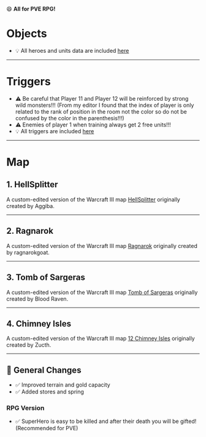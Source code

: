 😄 **All for PVE RPG!**

# Objects

- 💡 All heroes and units data are included [here](https://github.com/librautoo/WarCraft3Map/tree/main/Objects)
---

# Triggers
- ⚠️ Be careful that Player 11 and Player 12 will be reinforced by strong wild monsters!!! (From my editor I found that the index of player is only related to the rank of position in the room not the color so do not be confused by the color in the parenthesis!!!)
- ⚠️ Enemies of player 1 when training always get 2 free units!!!
- 💡 All triggers are included [here](https://github.com/librautoo/WarCraft3Map/tree/main/Triggers)

---

# Map

## 1. HellSplitter

A custom-edited version of the Warcraft III map [HellSplitter](https://www.hiveworkshop.com/threads/hellsplitter-updated.324570/) originally created by Aggiba.

---

## 2. Ragnarok

A custom-edited version of the Warcraft III map [Ragnarok](https://www.hiveworkshop.com/threads/ragnarok.239151/) originally created by ragnarokgoat.  


---

## 3. Tomb of Sargeras

A custom-edited version of the Warcraft III map [Tomb of Sargeras](https://www.hiveworkshop.com/threads/tomb-of-sargeras.192673/) originally created by Blood Raven.  


---

## 4. Chimney Isles

A custom-edited version of the Warcraft III map [12 Chimney Isles](https://www.hiveworkshop.com/threads/12-chimney-isles.341010/) originally created by Zucth.  

---

## 🔧 General Changes 

- ✅ Improved terrain and gold capacity
- ✅ Added stores and spring

  
### RPG Version
- ✅ SuperHero is easy to be killed and after their death you will be gifted! (Recommended for PVE)
